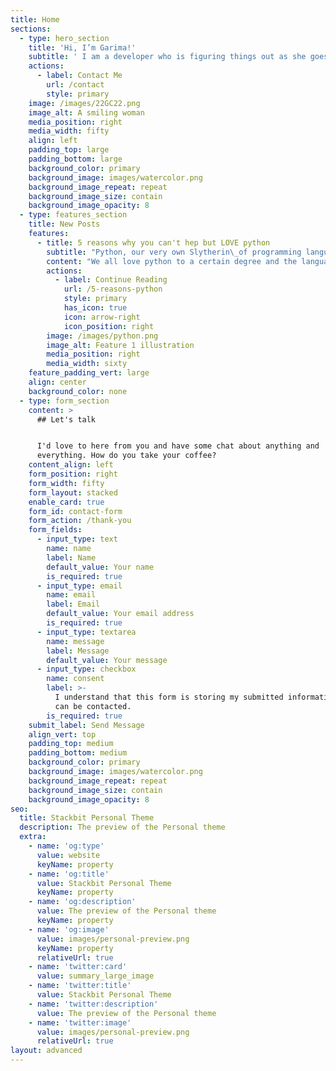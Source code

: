 ```yaml
---
title: Home
sections:
  - type: hero_section
    title: 'Hi, I’m Garima!'
    subtitle: ' I am a developer who is figuring things out as she goes! You can contact me for front end website designing and python projects. I''ll help you in anyway I can!'
    actions:
      - label: Contact Me
        url: /contact
        style: primary
    image: /images/22GC22.png
    image_alt: A smiling woman
    media_position: right
    media_width: fifty
    align: left
    padding_top: large
    padding_bottom: large
    background_color: primary
    background_image: images/watercolor.png
    background_image_repeat: repeat
    background_image_size: contain
    background_image_opacity: 8
  - type: features_section
    title: New Posts
    features:
      - title: 5 reasons why you can't hep but LOVE python
        subtitle: "Python, our very own Slytherin\_of programming languages."
        content: "We all love python to a certain degree and the language doesn't\_let us down either. It's simplicity is flawless and shortness of the codes garners everyone's attention towards it like *\"Hey, look at that!\"*, am I right? But what makes it so great? Lets talk about it in detail.\n"
        actions:
          - label: Continue Reading
            url: /5-reasons-python
            style: primary
            has_icon: true
            icon: arrow-right
            icon_position: right
        image: /images/python.png
        image_alt: Feature 1 illustration
        media_position: right
        media_width: sixty
    feature_padding_vert: large
    align: center
    background_color: none
  - type: form_section
    content: >
      ## Let's talk


      I'd love to here from you and have some chat about anything and
      everything. How do you take your coffee?
    content_align: left
    form_position: right
    form_width: fifty
    form_layout: stacked
    enable_card: true
    form_id: contact-form
    form_action: /thank-you
    form_fields:
      - input_type: text
        name: name
        label: Name
        default_value: Your name
        is_required: true
      - input_type: email
        name: email
        label: Email
        default_value: Your email address
        is_required: true
      - input_type: textarea
        name: message
        label: Message
        default_value: Your message
      - input_type: checkbox
        name: consent
        label: >-
          I understand that this form is storing my submitted information so I
          can be contacted.
        is_required: true
    submit_label: Send Message
    align_vert: top
    padding_top: medium
    padding_bottom: medium
    background_color: primary
    background_image: images/watercolor.png
    background_image_repeat: repeat
    background_image_size: contain
    background_image_opacity: 8
seo:
  title: Stackbit Personal Theme
  description: The preview of the Personal theme
  extra:
    - name: 'og:type'
      value: website
      keyName: property
    - name: 'og:title'
      value: Stackbit Personal Theme
      keyName: property
    - name: 'og:description'
      value: The preview of the Personal theme
      keyName: property
    - name: 'og:image'
      value: images/personal-preview.png
      keyName: property
      relativeUrl: true
    - name: 'twitter:card'
      value: summary_large_image
    - name: 'twitter:title'
      value: Stackbit Personal Theme
    - name: 'twitter:description'
      value: The preview of the Personal theme
    - name: 'twitter:image'
      value: images/personal-preview.png
      relativeUrl: true
layout: advanced
---
```

